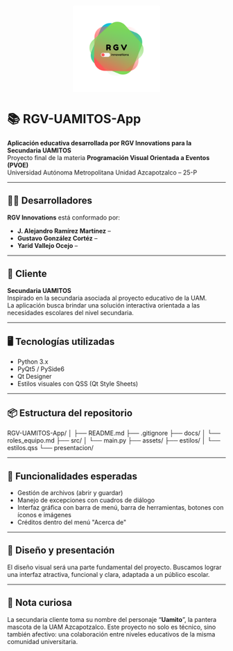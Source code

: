 <p align="center">
  <img src="assets/logo-rgv-innovations.png" alt="Logo de RGV Innovations" width="200"/>
</p>

# 📚 RGV-UAMITOS-App

**Aplicación educativa desarrollada por RGV Innovations para la Secundaria UAMITOS**  
Proyecto final de la materia **Programación Visual Orientada a Eventos (PVOE)**  
Universidad Autónoma Metropolitana Unidad Azcapotzalco – 25-P

---

## 🧑‍💻 Desarrolladores

**RGV Innovations** está conformado por:

- **J. Alejandro Ramírez Martínez** –
- **Gustavo González Cortéz** –
- **Yarid Vallejo Ocejo** –

---

## 🏫 Cliente

**Secundaria UAMITOS**  
Inspirado en la secundaria asociada al proyecto educativo de la UAM.  
La aplicación busca brindar una solución interactiva orientada a las necesidades escolares del nivel secundaria.

---

## 🖥️ Tecnologías utilizadas

- Python 3.x
- PyQt5 / PySide6
- Qt Designer
- Estilos visuales con QSS (Qt Style Sheets)

---

## 📦 Estructura del repositorio

RGV-UAMITOS-App/
│
├── README.md
├── .gitignore
├── docs/
│ └── roles_equipo.md
├── src/
│ └── main.py
├── assets/
├── estilos/
│ └── estilos.qss
└── presentacion/

---

## 🧩 Funcionalidades esperadas

- Gestión de archivos (abrir y guardar)
- Manejo de excepciones con cuadros de diálogo
- Interfaz gráfica con barra de menú, barra de herramientas, botones con íconos e imágenes
- Créditos dentro del menú "Acerca de"

---

## 🎨 Diseño y presentación

El diseño visual será una parte fundamental del proyecto. Buscamos lograr una interfaz atractiva, funcional y clara, adaptada a un público escolar.

---

## 🐾 Nota curiosa

La secundaria cliente toma su nombre del personaje “**Uamito**”, la pantera mascota de la UAM Azcapotzalco. Este proyecto no solo es técnico, sino también afectivo: una colaboración entre niveles educativos de la misma comunidad universitaria.
